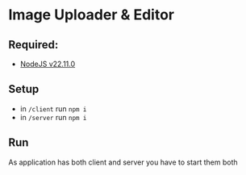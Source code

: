 # Image Uploader & Editor

## Required:

- [NodeJS v22.11.0](https://nodejs.org/en/blog/release/v22.11.0)

## Setup

- in `/client` run `npm i`
- in `/server` run `npm i`

## Run

As application has both client and server you have to start them both